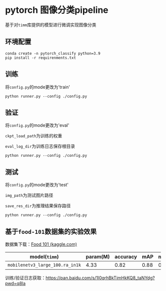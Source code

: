 # pytorch 图像分类pipeline

基于对`timm`库提供的模型进行微调实现图像分类

## 环境配置

```
conda create -n pytorch_classify python=3.9
pip install -r requirenments.txt
```

## 训练

将`config.py`的mode更改为'train'

```
python runner.py --config ./config.py
```

## 验证

将`config.py`的mode更改为'eval'

`ckpt_load_path`为训练的权重

`eval_log_dir`为训练日志保存根目录

```
python runner.py --config ./config.py
```

## 测试

将`config.py`的mode更改为'test'

`img_path`为测试图片路径

`save_res_dir`为推理结果保存路径

```
python runner.py --config ./config.py
```

## 基于`food-101`数据集的实验效果

数据集下载：[Food 101 (kaggle.com)](https://www.kaggle.com/datasets/dansbecker/food-101)

| model(`timm`)                   | param(M) | accuracy | mAP  | mF1Score | Download                                                     |
| ------------------------------- | -------- | -------- | ---- | -------- | ------------------------------------------------------------ |
| `mobilenetv3_large_100.ra_in1k` | 4.33     | 0.82     | 0.88 | 0.83     | [best.pt](https://pan.baidu.com/s/12Qu4jZbMaR-E8DZoJR1mJQ?pwd=n73v) |

训练/验证日志获取：https://pan.baidu.com/s/1I0qrhBkTimHkKQ8_taNYdg?pwd=q8la 

